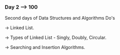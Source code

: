 ### Day 2 --> 100
Second days of Data Structures and Algorithms
Do's

-> Linked List.

-> Types of Linked List - Singly, Doubly, Circular.

-> Searching and Insertion Algorithms.
